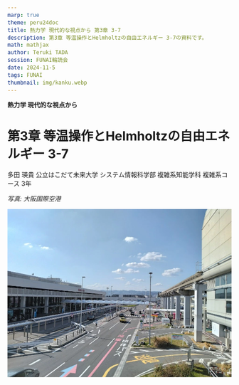 ```yaml
---
marp: true
theme: peru24doc
title: 熱力学 現代的な視点から 第3章 3-7
description: 第3章 等温操作とHelmholtzの自由エネルギー 3-7の資料です。
math: mathjax
author: Teruki TADA
session: FUNAI輪読会
date: 2024-11-5
tags: FUNAI
thumbnail: img/kanku.webp
---
```


**熱力学 現代的な視点から**
# 第3章 等温操作とHelmholtzの自由エネルギー 3-7

多田 瑛貴
公立はこだて未来大学 システム情報科学部
複雑系知能学科 複雑系コース 3年

*写真: 大阪国際空港*

![bg right:40%](img/kanku.webp)